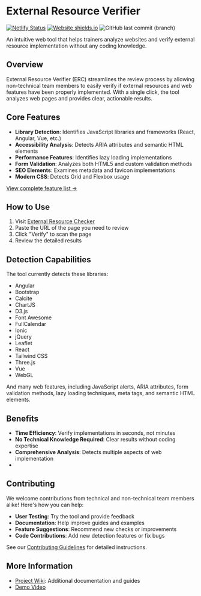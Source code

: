 # External Resource Verifier

[![Netlify Status](https://api.netlify.com/api/v1/badges/3164880b-a0db-4291-acba-530ec5c4b239/deploy-status)](https://app.netlify.com/sites/external-resource-checker/deploys) [![Website shields.io](https://img.shields.io/website-up-down-green-red/http/shields.io.svg)](https://external-resource-checker.netlify.app/) ![GitHub last commit (branch)](https://img.shields.io/github/last-commit/kvanrooyen-inv/external-resource-verifier/main)

An intuitive web tool that helps trainers analyze websites and verify external resource implementation without any coding knowledge.

## Overview

External Resource Verifier (ERC) streamlines the review process by allowing non-technical team members to easily verify if external resources and web features have been properly implemented. With a single click, the tool analyzes web pages and provides clear, actionable results.

## Core Features

- **Library Detection**: Identifies JavaScript libraries and frameworks (React, Angular, Vue, etc.)
- **Accessibility Analysis**: Detects ARIA attributes and semantic HTML elements
- **Performance Features**: Identifies lazy loading implementations
- **Form Validation**: Analyzes both HTML5 and custom validation methods
- **SEO Elements**: Examines metadata and favicon implementations
- **Modern CSS**: Detects Grid and Flexbox usage

[View complete feature list →](Features-&-Capabilities.md)

## How to Use

1. Visit [External Resource Checker](https://external-resource-checker.netlify.app/)
2. Paste the URL of the page you need to review
3. Click "Verify" to scan the page
4. Review the detailed results

## Detection Capabilities

The tool currently detects these libraries:

- Angular
- Bootstrap
- Calcite
- ChartJS
- D3.js
- Font Awesome
- FullCalendar
- Ionic
- jQuery
- Leaflet
- React
- Tailwind CSS
- Three.js
- Vue
- WebGL

And many web features, including JavaScript alerts, ARIA attributes, form validation methods, lazy loading techniques, meta tags, and semantic HTML elements.

## Benefits

- **Time Efficiency**: Verify implementations in seconds, not minutes
- **No Technical Knowledge Required**: Clear results without coding expertise
- **Comprehensive Analysis**: Detects multiple aspects of web implementation
- 
## Contributing

We welcome contributions from technical and non-technical team members alike! Here's how you can help:

- **User Testing**: Try the tool and provide feedback
- **Documentation**: Help improve guides and examples
- **Feature Suggestions**: Recommend new checks or improvements
- **Code Contributions**: Add new detection features or fix bugs

See our [Contributing Guidelines](Contributing-Guidelines.md) for detailed instructions.

## More Information

- [Project Wiki](Home.md): Additional documentation and guides
- [Demo Video](https://drive.google.com/file/d/1yHUEvEd16IU-M6A0sk6MbngkRdSWj7lx/view?usp=drive_link)

